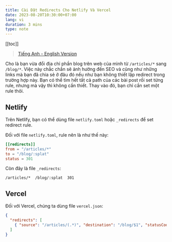 ```yaml
---
title: Cài Đặt Redirects Cho Netlify Và Vercel
date: 2023-08-20T10:30:00+07:00
lang: vi
duration: 3 mins
type: note
---
```


[[toc]]

> [Tiếng Anh - English Version](/posts/set-up-redirect-netlify-vercel)

Cho là bạn vừa đổi địa chỉ phần blog trên web của mình từ `/articles/*` sang `/blog/*`. Việc này chắc chắn sẽ ảnh hưởng đến SEO và cũng như những links mà bạn đã chia sẻ ở đâu đó nếu như bạn không thiết lập redirect trong trường hợp này. Bạn có thể tìm hết tất cả path của các bài post rồi set từng rule, nhưng mà vậy thì không cần thiết. Thay vào đó, bạn chỉ cần set một rule thôi.

## Netlify

Trên Netlify, bạn có thể dùng file `netlify.toml` hoặc `_redirects` để set redirect rule.

Đối với file `netlify.toml`, rule nên là như thế này:

```toml
[[redirects]]
from = "/articles/*"
to = "/blog/:splat"
status = 301
```

Còn đây là file `_redirects`:

```
/articles/*  /blog/:splat  301
```

## Vercel

Đối với Vercel, chúng ta dùng file `vercel.json`:

```json
{
  "redirects": [
    { "source": "/articles/(.*)", "destination": "/blog/$1", "statusCode": 301 }
  ]
}
```
